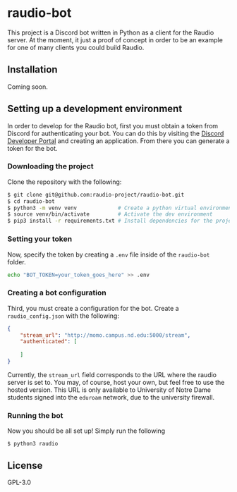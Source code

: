 # raudio-bot
This project is a Discord bot written in Python as a client for the Raudio 
server. At the moment, it just a proof of concept in order to be an example
for one of many clients you could build Raudio.

## Installation
Coming soon.

## Setting up a development environment
In order to develop for the Raudio bot, first you must obtain a token from
Discord for authenticating your bot. You can do this by visiting the [Discord
Developer Portal](https://discord.com/developers/applications) and creating an
application. From there you can generate a token for the bot.


### Downloading the project
Clone the repository with the following:

```sh
$ git clone git@github.com:raudio-project/raudio-bot.git
$ cd raudio-bot
$ python3 -m venv venv             # Create a python virtual environment
$ source venv/bin/activate         # Activate the dev environment
$ pip3 install -r requirements.txt # Install dependencies for the project
```

### Setting your token
Now, specify the token by creating a `.env` file inside of the `raudio-bot`
folder. 

```sh
echo "BOT_TOKEN=your_token_goes_here" >> .env
```

### Creating a bot configuration
Third, you must create a configuration for the bot. Create a `raudio_config.json`
with the following:

```json
{
    "stream_url": "http://momo.campus.nd.edu:5000/stream",
    "authenticated": [
        
    ]
}
```

Currently, the `stream_url` field corresponds to the URL where the raudio
server is set to. You may, of course, host your own, but feel free to use
the hosted version. This URL is only available to University of Notre Dame
students signed into the `eduroam` network, due to the university firewall.

### Running the bot
Now you should be all set up! Simply run the following

```
$ python3 raudio
```

## License
GPL-3.0
